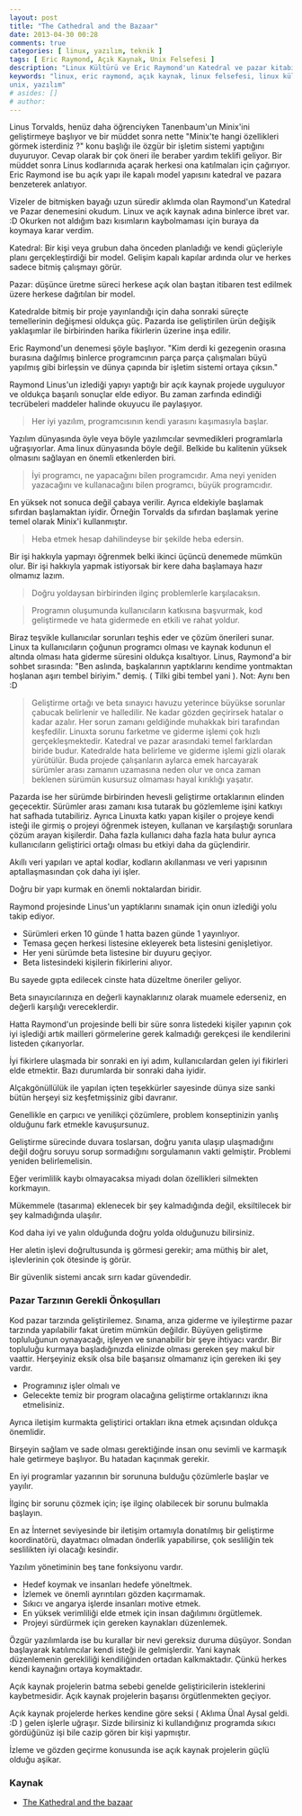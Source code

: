 ```yaml
---
layout: post
title: "The Cathedral and the Bazaar"
date: 2013-04-30 00:28
comments: true
categories: [ linux, yazılım, teknik ]
tags: [ Eric Raymond, Açık Kaynak, Unix Felsefesi ]
description: "Linux Kültürü ve Eric Raymond'un Katedral ve pazar kitabı"
keywords: "linux, eric raymond, açık kaynak, linux felsefesi, linux kültürü,
unix, yazılım"
# asides: []
# author:
---
```


Linus Torvalds, henüz daha öğrenciyken Tanenbaum'un Minix'ini geliştirmeye başlıyor ve
bir müddet sonra nette "Minix'te hangi özellikleri görmek isterdiniz ?" konu
başlığı ile özgür bir işletim sistemi yaptığını duyuruyor. Cevap olarak bir çok
öneri ile beraber yardım teklifi geliyor. Bir müddet sonra Linus kodlarınıda
açarak herkesi ona katılmaları için çağırıyor. Eric Raymond ise bu açık yapı ile
kapalı model yapısını katedral ve pazara benzeterek anlatıyor.

<!-- more -->

Vizeler de bitmişken bayağı uzun süredir aklımda olan Raymond'un Katedral ve
Pazar denemesini okudum. Linux ve açık kaynak adına binlerce ibret var. :D Okurken
not aldığım bazı kısımların kaybolmaması için buraya da koymaya karar verdim.

Katedral: Bir kişi veya grubun daha önceden planladığı ve kendi güçleriyle planı
gerçekleştirdiği bir model. Gelişim kapalı kapılar ardında olur ve herkes sadece
bitmiş çalışmayı görür.

Pazar: düşünce üretme süreci herkese açık olan baştan itibaren test edilmek üzere
herkese dağıtılan bir model.

Katedralde bitmiş bir proje yayınlandığı için daha sonraki süreçte temellerinin değişmesi oldukça güç. Pazarda ise
geliştirilen ürün değişik yaklaşımlar ile birbirinden harika fikirlerin üzerine inşa edilir.

Eric Raymond'un denemesi şöyle başlıyor. "Kim derdi ki gezegenin orasına burasına dağılmış binlerce programcının parça parça çalışmaları büyü yapılmış gibi birleşsin ve dünya çapında bir işletim sistemi ortaya çıksın."

Raymond Linus'un izlediği yapıyı yaptığı bir açık kaynak projede uyguluyor ve oldukça başarılı sonuçlar elde ediyor. Bu zaman zarfında edindiği tecrübeleri maddeler halinde okuyucu ile paylaşıyor.

> Her iyi yazılım, programcısının kendi yarasını kaşımasıyla başlar.

Yazılım dünyasında öyle veya böyle yazılımcılar sevmedikleri programlarla
uğraşıyorlar. Ama linux dünyasında böyle değil. Belkide bu kalitenin yüksek
olmasını sağlayan en önemli etkenlerden biri.

> İyi programcı, ne yapacağını bilen programcıdır. Ama neyi yeniden yazacağını
ve kullanacağını bilen programcı, büyük programcıdır.

En yüksek not sonuca değil çabaya verilir. Ayrıca eldekiyle başlamak
sıfırdan başlamaktan iyidir. Örneğin Torvalds da sıfırdan başlamak yerine temel olarak Minix'i
kullanmıştır.

> Heba etmek hesap dahilindeyse bir şekilde heba edersin.

Bir işi hakkıyla yapmayı öğrenmek belki ikinci üçüncü denemede mümkün olur. Bir işi hakkıyla yapmak istiyorsak bir kere daha başlamaya hazır olmamız lazım.

>  Doğru yoldaysan birbirinden ilginç problemlerle karşılacaksın. 

>  Programın oluşumunda kullanıcıların katkısına başvurmak, kod geliştirmede ve
hata gidermede en etkili ve rahat yoldur. 

Biraz teşvikle kullanıcılar sorunları teşhis eder ve çözüm önerileri sunar. Linux ta kullanıcıların çoğunun programcı olması ve kaynak kodunun el altında olması hata giderme süresini oldukça kısaltıyor.
Linus, Raymond'a bir sohbet sırasında: "Ben aslında, başkalarının yaptıklarını kendime yontmaktan hoşlanan aşırı
tembel biriyim." demiş.  ( Tilki gibi tembel yani ). Not: Aynı ben :D

>  Geliştirme ortağı ve beta sınayıcı havuzu yeterince büyükse sorunlar çabucak belirlenir ve halledilir. 
Ne kadar gözden geçirirsek hatalar o kadar azalır. Her sorun zamanı geldiğinde muhakkak biri tarafından keşfedilir. Linuxta sorunu farketme ve giderme işlemi çok hızlı gerçekleşmektedir. Katedral ve pazar arasındaki temel farklardan biride budur. Katedralde hata
belirleme ve giderme işlemi gizli olarak yürütülür. Buda projede çalışanların aylarca emek harcayarak sürümler arası zamanın uzamasına neden olur ve onca zaman beklenen sürümün kusursuz olmaması hayal kırıklığı yaşatır.

Pazarda ise her sürümde birbirinden hevesli geliştirme ortaklarının elinden geçecektir. Sürümler arası zamanı kısa tutarak bu gözlemleme işini katkıyı hat safhada tutabiliriz. Ayrıca Linuxta katkı yapan kişiler o projeye kendi isteği ile girmiş o projeyi
öğrenmek isteyen, kullanan ve karşılaştığı sorunlara çözüm arayan kişilerdir. Daha fazla kullanıcı daha fazla hata bulur ayrıca kullanıcıların geliştirici ortağı olması bu etkiyi daha da güçlendirir.

> 
Akıllı veri yapıları ve aptal kodlar, kodların akıllanması ve veri yapısının
aptallaşmasından çok daha iyi işler.


Doğru bir yapı kurmak en önemli noktalardan biridir.

Raymond projesinde Linus'un yaptıklarını sınamak için onun izlediği yolu takip ediyor.

- Sürümleri erken 10 günde 1 hatta bazen günde 1 yayınlıyor.
- Temasa geçen herkesi listesine ekleyerek beta listesini genişletiyor.
- Her yeni sürümde beta listesine bir duyuru geçiyor.
- Beta listesindeki kişilerin fikirlerini alıyor.

Bu sayede gıpta edilecek cinste hata düzeltme öneriler geliyor.

> 
Beta sınayıcılarınıza en değerli kaynaklarınız olarak muamele ederseniz, en
değerli karşılığı vereceklerdir.


Hatta Raymond'un projesinde belli bir süre sonra listedeki kişiler yapının çok iyi işlediği artık mailleri görmelerine gerek kalmadığı gerekçesi ile kendilerini listeden çıkarıyorlar.

> 
İyi fikirlere ulaşmada bir sonraki en iyi adım, kullanıcılardan gelen iyi
fikirleri elde etmektir. Bazı durumlarda bir sonraki daha iyidir.


Alçakgönüllülük ile yapılan içten teşekkürler sayesinde dünya size sanki bütün
herşeyi siz keşfetmişsiniz gibi davranır.

> 
Genellikle en çarpıcı ve yenilikçi çözümlere, problem konseptinizin yanlış
olduğunu fark etmekle kavuşursunuz.


Geliştirme sürecinde duvara toslarsan, doğru yanıta ulaşıp ulaşmadığını değil
doğru soruyu sorup sormadığını sorgulamanın vakti gelmiştir. Problemi yeniden
belirlemelisin.

Eğer verimlilik kaybı olmayacaksa miyadı dolan özellikleri silmekten korkmayın.
> 
Mükemmele (tasarıma) eklenecek bir şey kalmadığında değil, eksiltilecek bir şey
kalmadığında ulaşılır.


Kod daha iyi ve yalın olduğunda doğru yolda olduğunuzu bilirsiniz.

> 
Her aletin işlevi doğrultusunda iş görmesi gerekir; ama müthiş bir alet,
işlevlerinin çok ötesinde iş görür.


> 
Bir güvenlik sistemi ancak sırrı kadar güvendedir.


###   Pazar Tarzının Gerekli Önkoşulları

Kod pazar tarzında geliştirilemez. Sınama, arıza giderme ve iyileştirme pazar
tarzında yapılabilir fakat üretim mümkün değildir. Büyüyen geliştirme
topluluğunun oynayacağı, işleyen ve sınanabilir bir şeye ihtiyacı vardır. Bir topluluğu kurmaya başladığınızda elinizde olması gereken şey makul bir
vaattir. Herşeyiniz eksik olsa bile başarısız olmamanız için gereken iki şey vardır.

- Programınız işler olmalı ve
- Gelecekte temiz bir program olacağına geliştirme ortaklarınızı ikna
etmelisiniz.

Ayrıca iletişim kurmakta geliştirici ortakları ikna etmek açısından oldukça
önemlidir.

Birşeyin sağlam ve sade olması gerektiğinde insan onu sevimli ve karmaşık hale
getirmeye başlıyor. Bu hatadan kaçınmak gerekir.

En iyi programlar yazarının bir sorununa bulduğu çözümlerle başlar ve yayılır.

> 
İlginç bir sorunu çözmek için; işe ilginç olabilecek bir sorunu bulmakla
başlayın.


> 
En az İnternet seviyesinde bir iletişim ortamıyla donatılmış bir geliştirme
koordinatörü, dayatmacı olmadan önderlik yapabilirse, çok sesliliğin tek
seslilikten iyi olacağı kesindir.


Yazılım yönetiminin beş tane fonksiyonu vardır.

- Hedef koymak ve insanları hedefe yöneltmek.
- İzlemek ve önemli ayrıntıları gözden kaçırmamak.
- Sıkıcı ve angarya işlerde insanları motive etmek.
- En yüksek verimliliği elde etmek için insan dağılımını örgütlemek.
- Projeyi sürdürmek için gereken kaynakları düzenlemek.

Özgür yazılımlarda ise bu kurallar bir nevi gereksiz duruma düşüyor. Sondan
başlayarak katılımcılar kendi isteği ile gelmişlerdir. Yani kaynak düzenlemenin
gerekliliği kendiliğinden ortadan kalkmaktadır. Çünkü herkes kendi kaynağını
ortaya koymaktadır.

Açık kaynak projelerin batma sebebi genelde geliştiricilerin isteklerini
kaybetmesidir. Açık kaynak projelerin başarısı örgütlenmekten geçiyor.

Açık kaynak projelerde herkes kendine göre seksi ( Aklıma Ünal Aysal geldi. :D ) gelen işlerle uğraşır. Sizde
bilirsiniz ki kullandığınız programda sıkıcı gördüğünüz işi bile cazip gören bir kişi yapmıştır.

İzleme ve gözden geçirme konusunda ise açık kaynak projelerin güçlü olduğu aşikar.

### Kaynak
- [The Kathedral and the bazaar](http://tr.wikipedia.org/wiki/Katedral_ve_Pazar)
